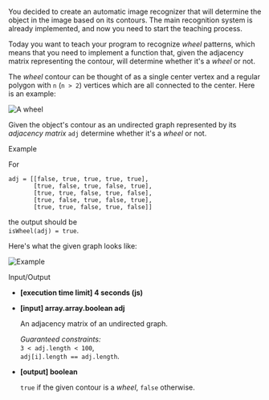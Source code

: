 
You decided to create an automatic image recognizer that will determine the object in the image based on its contours. The main recognition system is already implemented, and now you need to start the teaching process.

Today you want to teach your program to recognize  _wheel_  patterns, which means that you need to implement a function that, given the  adjacency matrix  representing the contour, will determine whether it's a  _wheel_  or not.

The  _wheel_  contour can be thought of as a single center vertex and a regular polygon with  `n`  (`n > 2`) vertices which are all connected to the center. Here is an example:

![A wheel](https://codesignal.s3.amazonaws.com/tasks/isWheel/img/wheel.png?_tm=1582033246637)

Given the object's contour as an undirected graph represented by its  _adjacency matrix_  `adj`  determine whether it's a  _wheel_  or not.

Example

For

```
adj = [[false, true, true, true, true],
       [true, false, true, false, true],
       [true, true, false, true, false],
       [true, false, true, false, true],
       [true, true, false, true, false]]

```

the output should be  
`isWheel(adj) = true`.

Here's what the given graph looks like:

![Example](https://codesignal.s3.amazonaws.com/tasks/isWheel/img/example1.png?_tm=1582033247042)

Input/Output

-   **[execution time limit] 4 seconds (js)**
    
-   **[input] array.array.boolean adj**
    
    An adjacency matrix of an undirected graph.
    
    _Guaranteed constraints:_  
    `3 < adj.length < 100`,  
    `adj[i].length == adj.length`.
    
-   **[output] boolean**
    
    `true`  if the given contour is a  _wheel_,  `false`  otherwise.
